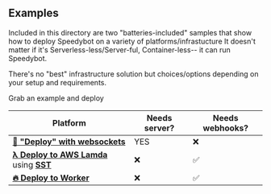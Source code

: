## Examples

Included in this directory are two "batteries-included" samples that show how to deploy Speedybot on a variety of platforms/infrastucture It doesn't matter if it's Serverless-less/Server-ful, Container-less-- it can run Speedybot.

There's no "best" infrastructure solution but choices/options depending on your setup and requirements.

Grab an example and deploy

| Platform                                                                              | Needs server? | Needs webhooks? |
| ------------------------------------------------------------------------------------- | ------------- | --------------- |
| **[🔌 "Deploy" with websockets](./../src/index.ts)**                                  | YES           | ❌              |
| **[λ Deploy to AWS Lamda](./aws-lambda/README.md)** using **[SST](https://sst.dev/)** | ❌            | ✅              |
| **[🔥 Deploy to Worker](./worker/README.md)**                                         | ❌            | ✅              |
